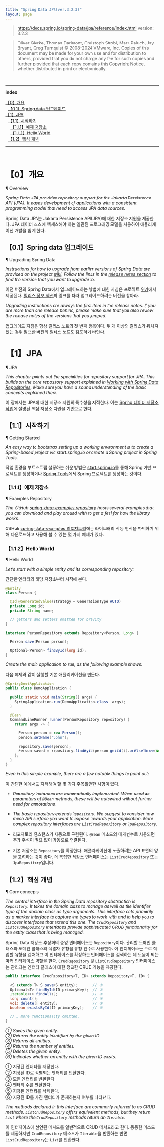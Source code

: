 ```yaml
---
title: "Spring Data JPA(ver.3.2.3)"
layout: page
---
```


> https://docs.spring.io/spring-data/jpa/reference/index.html
> version: 3.2.3

> Oliver Gierke, Thomas Darimont, Christoph Strobl, Mark Paluch, Jay Bryant, Greg Turnquist
> © 2008-2024 VMware, Inc.
> Copies of this document may be made for your own use and for distribution to others, provided that you do not charge any fee for such copies and further provided that each copy contains this Copyright Notice, whether distributed in print or electronically.

<br/>

---

**index**

[【0】개요](#0개요)  
&nbsp;&nbsp;[【0.1】Spring data 업그레이드](#01Spring-data-업그레이드)  
[【1】JPA](#1JPA)  
&nbsp;&nbsp;[【1.1】시작하기](#11시작하기)  
&nbsp;&nbsp;&nbsp;&nbsp;[【1.1.1】예제 저장소](#111예제-저장소)  
&nbsp;&nbsp;&nbsp;&nbsp;[【1.1.2】Hello World](#112Hello-World)  
&nbsp;&nbsp;[【1.2】핵심 개념](#12핵심-개념)  

---

<br/>

# 【0】개요
¶ Overview

*Spring Data JPA provides repository support for the Jakarta Persistence API (JPA). It eases development of applications with a consistent programming model that need to access JPA data sources.*

Spring Data JPA는 Jakarta Persistence API(JPA)에 대한 저장소 지원을 제공한다. JPA 데이터 소스에 액세스해야 하는 일관된 프로그래밍 모델을 사용하여 애플리케이션 개발을 쉽게 한다.

## 【0.1】Spring data 업그레이드
¶ Upgrading Spring Data

*Instructions for how to upgrade from earlier versions of Spring Data are provided on the project [wiki](https://github.com/spring-projects/spring-data-commons/wiki). Follow the links in the [release notes section](https://github.com/spring-projects/spring-data-commons/wiki#release-notes) to find the version that you want to upgrade to.*

이전 버전의 Spring Data에서 업그레이드하는 방법에 대한 지침은 프로젝트 [위키](https://github.com/spring-projects/spring-data-commons/wiki)에서 제공된다. [릴리스 정보 섹션](https://github.com/spring-projects/spring-data-commons/wiki#release-notes)의 링크를 따라 업그레이드하려는 버전을 찾아라.

*Upgrading instructions are always the first item in the release notes. If you are more than one release behind, please make sure that you also review the release notes of the versions that you jumped.*

업그레이드 지침은 항상 릴리스 노트의 첫 번째 항목이다. 두 개 이상의 릴리스가 뒤처져 있는 경우 점프한 버전의 릴리스 노트도 검토하기 바란다.

# 【1】JPA
¶ JPA

*This chapter points out the specialties for repository support for JPA. This builds on the core repository support explained in [Working with Spring Data Repositories](https://docs.spring.io/spring-data/jpa/reference/repositories.html). Make sure you have a sound understanding of the basic concepts explained there.*

이 장에서는 JPA에 대한 저장소 지원의 특수성을 지적한다. 이는 [Spring 데이터 저장소 작업](https://docs.spring.io/spring-data/jpa/reference/repositories.html)에 설명된 핵심 저장소 지원을 기반으로 한다.

## 【1.1】시작하기
¶ Getting Started

*An easy way to bootstrap setting up a working environment is to create a Spring-based project via start.spring.io or create a Spring project in Spring Tools.*

작업 환경을 부트스트랩 설정하는 쉬운 방법은 [start.spring.io](https://start.spring.io/#!type=maven-project&dependencies=h2,data-jpa)를 통해 Spring 기반 프로젝트를 생성하거나 [Spring Tools](https://spring.io/tools)에서 Spring 프로젝트를 생성하는 것이다.

### 【1.1.1】예제 저장소
¶ Examples Repository

*The GitHub [spring-data-examples repository](https://github.com/spring-projects/spring-data-examples) hosts several examples that you can download and play around with to get a feel for how the library works.*

GitHub [spring-data-examples 리포지토리](https://github.com/spring-projects/spring-data-examples)에는 라이브러리 작동 방식을 파악하기 위해 다운로드하고 사용해 볼 수 있는 몇 가지 예제가 있다.

### 【1.1.2】Hello World
¶ Hello World

*Let’s start with a simple entity and its corresponding repository:*

간단한 엔터티와 해당 저장소부터 시작해 본다.

```java
@Entity
class Person {

  @Id @GeneratedValue(strategy = GenerationType.AUTO)
  private Long id;
  private String name;

  // getters and setters omitted for brevity
}

interface PersonRepository extends Repository<Person, Long> {

  Person save(Person person);

  Optional<Person> findById(long id);
}
```

*Create the main application to run, as the following example shows:*

다음 예제와 같이 실행할 기본 애플리케이션을 만든다.

```java
@SpringBootApplication
public class DemoApplication {

  public static void main(String[] args) {
    SpringApplication.run(DemoApplication.class, args);
  }

  @Bean
  CommandLineRunner runner(PersonRepository repository) {
    return args -> {

      Person person = new Person();
      person.setName("John");

      repository.save(person);
      Person saved = repository.findById(person.getId()).orElseThrow(NoSuchElementException::new);
    };
  }
}
```

*Even in this simple example, there are a few notable things to point out:*

이 간단한 예에서도 지적해야 할 몇 가지 주목할만한 사항이 있다.

- *Repository instances are automatically implemented. When used as parameters of `@Bean` methods, these will be autowired without further need for annotations.*
- *The basic repository extends `Repository`. We suggest to consider how much API surface you want to expose towards your application. More complex repository interfaces are `ListCrudRepository` or `JpaRepository`.*

- 리포지토리 인스턴스가 자동으로 구현된다. `@Bean` 메소드의 매개변수로 사용되면 추가 주석이 필요 없이 자동으로 연결된다.
- 기본 저장소는 `Repository`를 확장한다. 애플리케이션에 노출하려는 API 표면의 양을 고려하는 것이 좋다. 더 복잡한 저장소 인터페이스는 `ListCrudRepository` 또는 `JpaRepository`입니다.

## 【1.2】핵심 개념
¶ Core concepts

*The central interface in the Spring Data repository abstraction is `Repository`. It takes the domain class to manage as well as the identifier type of the domain class as type arguments. This interface acts primarily as a marker interface to capture the types to work with and to help you to discover interfaces that extend this one. The `CrudRepository` and `ListCrudRepository` interfaces provide sophisticated CRUD functionality for the entity class that is being managed.*

Spring Data 저장소 추상화의 중앙 인터페이스는 `Repository`이다. 관리할 도메인 클래스와 도메인 클래스의 식별자 유형을 유형 인수로 사용한다. 이 인터페이스는 주로 작업할 유형을 캡처하고 이 인터페이스를 확장하는 인터페이스를 검색하는 데 도움이 되는 마커 인터페이스 역할을 한다. `CrudRepository` 및 `ListCrudRepository` 인터페이스는 관리되는 엔터티 클래스에 대한 정교한 CRUD 기능을 제공한다.

```java
public interface CrudRepository<T, ID> extends Repository<T, ID> {

  <S extends T> S save(S entity);       // ①
  Optional<T> findById(ID primaryKey);  // ②
  Iterable<T> findAll();                // ③
  long count();                         // ④
  void delete(T entity);                // ⑤
  boolean existsById(ID primaryKey);    // ⑥

  // … more functionality omitted.
}
```

*① Saves the given entity.*  
*② Returns the entity identified by the given ID.*  
*③ Returns all entities.*  
*④ Returns the number of entities.*  
*⑤ Deletes the given entity.*  
*⑥ Indicates whether an entity with the given ID exists.*


① 지정된 엔터티를 저장한다.  
② 지정된 ID로 식별되는 엔터티를 반환한다.  
③ 모든 엔터티를 반환한다.  
④ 엔터티 수를 반환한다.  
⑤ 지정된 엔터티를 삭제한다.  
⑥ 지정된 ID를 가진 엔터티가 존재하는지 여부를 나타낸다.

*The methods declared in this interface are commonly referred to as CRUD methods. `ListCrudRepository` offers equivalent methods, but they return `List` where the `CrudRepository` methods return an `Iterable`.*

이 인터페이스에 선언된 메서드를 일반적으로 CRUD 메서드라고 한다. 동등한 메소드를 제공하지만 `CrudRepository` 메소드가 `Iterable`을 반환하는 반면 `ListCrudRepository`는 `List`를 반환한다.
